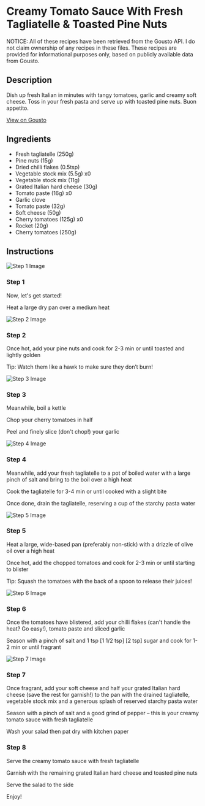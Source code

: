 # Creamy Tomato Sauce With Fresh Tagliatelle & Toasted Pine Nuts

NOTICE: All of these recipes have been retrieved from the Gousto API. I do not claim ownership of any recipes in these files. These recipes are provided for informational purposes only, based on publicly available data from Gousto.

## Description

Dish up fresh Italian in minutes with tangy tomatoes, garlic and creamy soft cheese. Toss in your fresh pasta and serve up with toasted pine nuts. Buon appetito.

[View on Gousto](https://www.gousto.co.uk/recipes/cookbook/creamy-tomato-sauce-with-fresh-tagliatelle-toasted-pine-nuts)

## Ingredients

- Fresh tagliatelle (250g)
- Pine nuts (15g)
- Dried chilli flakes (0.5tsp)
- Vegetable stock mix (5.5g) x0
- Vegetable stock mix (11g)
- Grated Italian hard cheese (30g)
- Tomato paste (16g) x0
- Garlic clove
- Tomato paste (32g)
- Soft cheese (50g)
- Cherry tomatoes (125g) x0
- Rocket (20g)
- Cherry tomatoes (250g)

## Instructions

![Step 1 Image](https://production-media.gousto.co.uk/cms/recipe-step-image/Step-1-1711124823245-x200.jpg)

### Step 1

Now, let's get started!

Heat a large dry pan over a medium heat

![Step 2 Image](https://production-media.gousto.co.uk/cms/recipe-step-image/Step-2-1695896781353-x200.jpg)

### Step 2

Once hot, add your pine nuts and cook for 2-3 min or until toasted and lightly golden

Tip: Watch them like a hawk to make sure they don’t burn!

![Step 3 Image](https://production-media.gousto.co.uk/cms/recipe-step-image/Step-3-1695896784341-x200.jpg)

### Step 3

Meanwhile, boil a kettle

Chop your cherry tomatoes in half

Peel and finely slice (don't chop!) your garlic

![Step 4 Image](https://production-media.gousto.co.uk/cms/recipe-step-image/Step-4-1695896787165-x200.jpg)

### Step 4

Meanwhile, add your fresh tagliatelle to a pot of boiled water with a large pinch of salt and bring to the boil over a high heat

Cook the tagliatelle for 3-4 min or until cooked with a slight bite

Once done, drain the tagliatelle, reserving a cup of the starchy pasta water

![Step 5 Image](https://production-media.gousto.co.uk/cms/recipe-step-image/Step-5-1695896790174-x200.jpg)

### Step 5

Heat a large, wide-based pan (preferably non-stick) with a drizzle of olive oil over a high heat

Once hot, add the chopped tomatoes and cook for 2-3 min or until starting to blister

Tip: Squash the tomatoes with the back of a spoon to release their juices!

![Step 6 Image](https://production-media.gousto.co.uk/cms/recipe-step-image/Step-6-1695896793639-x200.jpg)

### Step 6

Once the tomatoes have blistered, add your chilli flakes (can't handle the heat? Go easy!), tomato paste and sliced garlic

Season with a pinch of salt and 1 tsp <span class="text-purple">[1 1/2 tsp]</span> <span class="text-danger">[2 tsp] </span>sugar and cook for 1-2 min or until fragrant

![Step 7 Image](https://production-media.gousto.co.uk/cms/recipe-step-image/Step-7-1695896796638-x200.jpg)

### Step 7

Once fragrant, add your soft cheese and half your grated Italian hard cheese (save the rest for garnish!) to the pan with the drained tagliatelle, vegetable stock mix and a generous splash of reserved starchy pasta water

Season with a pinch of salt and a good grind of pepper – this is your creamy tomato sauce with fresh tagliatelle

Wash your salad then pat dry with kitchen paper

### Step 8

Serve the creamy tomato sauce with fresh tagliatelle

Garnish with the remaining grated Italian hard cheese and toasted pine nuts

Serve the salad to the side

Enjoy!

